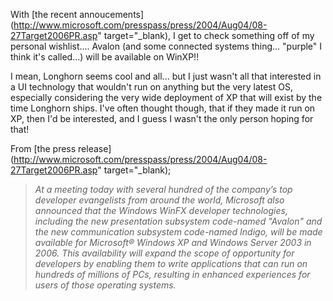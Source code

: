 With [the recent annoucements](http://www.microsoft.com/presspass/press/2004/Aug04/08-27Target2006PR.asp" target="_blank), I get to check something off of my personal wishlist.... Avalon (and some connected systems thing... "purple" I think it's called...) will be available on WinXP!!

I mean, Longhorn seems cool and all... but I just wasn't all that interested in a UI technology that wouldn't run on anything but the very latest OS, especially considering the very wide deployment of XP that will exist by the time Longhorn ships. I've often thought though, that if they made it run on XP, then I'd be interested, and I guess I wasn't the only person hoping for that!

From [the press release](http://www.microsoft.com/presspass/press/2004/Aug04/08-27Target2006PR.asp" target="_blank);

> _At a meeting today with several hundred of the company&rsquo;s top developer evangelists from around the world, Microsoft also announced that the Windows WinFX developer technologies, including the new presentation subsystem code-named "Avalon" and the new communication subsystem code-named Indigo, will be made available for Microsoft&reg; Windows XP and Windows Server 2003 in 2006. This availability will expand the scope of opportunity for developers by enabling them to write applications that can run on hundreds of millions of PCs, resulting in enhanced experiences for users of those operating systems._